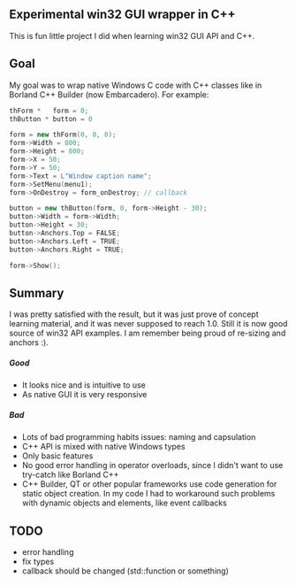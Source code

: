 ## Experimental win32 GUI wrapper in C++
This is fun little project I did when learning win32 GUI API and C++.

## Goal
My goal was to wrap native Windows C code with C++ classes like in Borland C++ Builder (now Embarcadero).
For example:

```c++
thForm *   form = 0;
thButton * button = 0

form = new thForm(0, 0, 0);
form->Width = 800;
form->Height = 800;
form->X = 50;
form->Y = 50;
form->Text = L"Window caption name";
form->SetMenu(menu1);
form->OnDestroy = form_onDestroy; // callback

button = new thButton(form, 0, form->Height - 30);
button->Width = form->Width;
button->Height = 30;
button->Anchors.Top = FALSE;
button->Anchors.Left = TRUE;
button->Anchors.Right = TRUE;

form->Show();
```
## Summary
I was pretty satisfied with the result, but it was just prove of concept learning material, and it was never supposed to reach 1.0. Still it is now good source of win32 API examples. I am remember being proud of re-sizing and anchors :).

##### Good
- It looks nice and is intuitive to use
- As native GUI it is very responsive
##### Bad
- Lots of bad programming habits issues: naming and capsulation
- C++ API is mixed with native Windows types
- Only basic features
- No good error handling in operator overloads, since I didn't want to use try-catch like Borland C++
- C++ Builder, QT or other popular frameworks use code generation for static object creation. In my code I had to workaround such problems with dynamic objects and elements, like event callbacks

## TODO
- error handling
- fix types
- callback should be changed (std::function or something)

